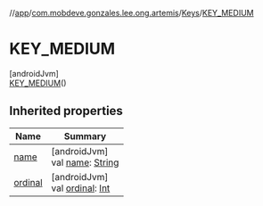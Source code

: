 //[app](../../../../index.md)/[com.mobdeve.gonzales.lee.ong.artemis](../../index.md)/[Keys](../index.md)/[KEY_MEDIUM](index.md)

# KEY_MEDIUM

[androidJvm]\
[KEY_MEDIUM](index.md)()

## Inherited properties

| Name | Summary |
|---|---|
| [name](name.md) | [androidJvm]<br>val [name](name.md): [String](https://kotlinlang.org/api/latest/jvm/stdlib/kotlin/-string/index.html) |
| [ordinal](ordinal.md) | [androidJvm]<br>val [ordinal](ordinal.md): [Int](https://kotlinlang.org/api/latest/jvm/stdlib/kotlin/-int/index.html) |
